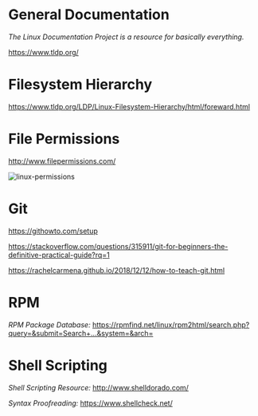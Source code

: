 # General Documentation

*The Linux Documentation Project is a resource for basically everything.*

https://www.tldp.org/

# Filesystem Hierarchy

https://www.tldp.org/LDP/Linux-Filesystem-Hierarchy/html/foreward.html

# File Permissions

http://www.filepermissions.com/

![linux-permissions](img/linux_permissions.png)

# Git

https://githowto.com/setup

https://stackoverflow.com/questions/315911/git-for-beginners-the-definitive-practical-guide?rq=1

https://rachelcarmena.github.io/2018/12/12/how-to-teach-git.html

# RPM

*RPM Package Database:*
https://rpmfind.net/linux/rpm2html/search.php?query=&submit=Search+...&system=&arch=

# Shell Scripting

*Shell Scripting Resource:*
http://www.shelldorado.com/

*Syntax Proofreading:*
https://www.shellcheck.net/
